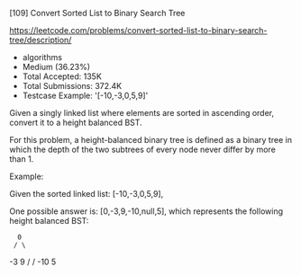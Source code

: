 [109] Convert Sorted List to Binary Search Tree  

https://leetcode.com/problems/convert-sorted-list-to-binary-search-tree/description/

* algorithms
* Medium (36.23%)
* Total Accepted:    135K
* Total Submissions: 372.4K
* Testcase Example:  '[-10,-3,0,5,9]'

Given a singly linked list where elements are sorted in ascending order, convert it to a height balanced BST.

For this problem, a height-balanced binary tree is defined as a binary tree in which the depth of the two subtrees of every node never differ by more than 1.

Example:


Given the sorted linked list: [-10,-3,0,5,9],

One possible answer is: [0,-3,9,-10,null,5], which represents the following height balanced BST:

      0
     / \
   -3   9
   /   /
 -10  5


